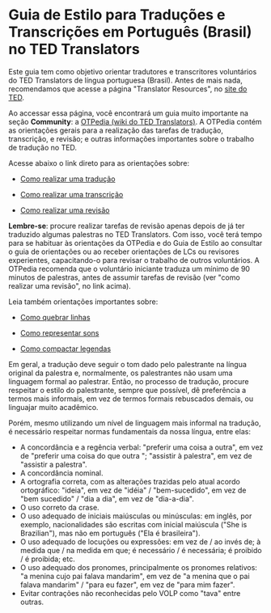 # Guia de Estilo para Traduções e Transcrições em Português (Brasil) no TED Translators

Este guia tem como objetivo orientar tradutores e transcritores voluntários do TED Translators de língua portuguesa (Brasil). Antes de mais nada, recomendamos que acesse a página "Translator Resources", no [site do TED][in1].

Ao accessar essa página, você encontrará um guia muito importante na seção **Community**: a [OTPedia (wiki do TED Translators)][in2]. A OTPedia contém as orientações gerais para a realização das tarefas de tradução, transcrição, e revisão; e outras informações importantes sobre o trabalho de tradução no TED. 

Acesse abaixo o link direto para as orientações sobre:

- [Como realizar uma tradução][in3]

- [Como realizar uma transcrição][in4]

- [Como realizar uma revisão][in5]


**Lembre-se**: procure realizar tarefas de revisão apenas depois de já ter traduzido algumas palestras no TED Translators. Com isso, você terá tempo para se habituar às orientações da OTPedia e do Guia de Estilo ao consultar o guia de orientações ou ao receber orientações de LCs ou revisores experientes, capacitando-o para revisar o trabalho de outros voluntários. A OTPedia recomenda que o voluntário iniciante traduza um mínimo de 90 minutos de palestras, antes de assumir tarefas de revisão (ver "como realizar uma revisão", no link acima).

Leia também orientações importantes sobre:

- [Como quebrar linhas][in6]

- [Como representar sons][in7]

- [Como compactar legendas][in8]


Em geral, a tradução deve seguir o tom dado pelo palestrante na língua original da palestra e, normalmente, os palestrantes não usam uma linguagem formal ao palestrar. Então, no processo de tradução, procure respeitar o estilo do palestrante, sempre que possível, dê preferência a termos mais informais, em vez de termos formais rebuscados demais, ou linguajar muito acadêmico.

Porém, mesmo utilizando um nível de linguagem mais informal na tradução, é necessário respeitar normas fundamentais da nossa língua, entre elas:

- A concordância e a regência verbal: "preferir uma coisa a outra", em vez de "preferir uma coisa do que outra "; "assistir à palestra", em vez de "assistir a palestra".
- A concordância nominal.
- A ortografia correta, com as alterações trazidas pelo atual acordo ortográfico: "ideia", em vez de "idéia" / "bem-sucedido", em vez de "bem sucedido" / "dia a dia", em vez de "dia-a-dia".
- O uso correto da crase.
- O uso adequado de iniciais maiúsculas ou minúsculas: em inglês, por exemplo, nacionalidades são escritas com inicial maiúscula ("She is Brazilian"), mas não em português ("Ela é brasileira").
- O uso adequado de locuções ou expressões: em vez de / ao invés de; à medida que / na medida em que; é necessário / é necessária; é proibido / é proibida; etc.
- O uso adequado dos pronomes, principalmente os pronomes relativos: "a menina cujo pai falava mandarim", em vez de "a menina que o pai falava mandarim" / "para eu fazer", em vez de "para mim fazer".
- Evitar contrações não reconhecidas pelo VOLP como "tava" entre outras.

[in1]: http://www.ted.com/participate/translate/translator-resources
[in2]: http://translations.ted.org/wiki/Main_Page
[in3]: http://translations.ted.org/wiki/How_to_Tackle_a_Translation
[in4]: http://translations.ted.org/wiki/How_to_Tackle_a_Transcript
[in5]: http://translations.ted.org/wiki/How_to_Tackle_a_Review
[in6]: http://translations.ted.org/wiki/How_to_break_lines
[in7]: http://translations.ted.org/wiki/How_to_use_sound_representation
[in8]: http://translations.ted.org/wiki/How_to_Compress_Subtitles
